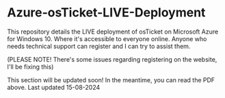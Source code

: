 # Azure-osTicket-LIVE-Deployment
This repository details the LIVE deployment of osTicket on Microsoft Azure for Windows 10. Where it's accessible to everyone online. Anyone who needs technical support can register and I can try to assist them.

(PLEASE NOTE! There's some issues regarding registering on the website, I'll be fixing this)

This section will be updated soon! In the meantime, you can read the PDF above. Last updated 15-08-2024
